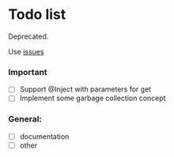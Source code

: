 # Todo list

Deprecated.

Use [issues](https://github.com/ranapat/instancefactory/issues)

### Important

- [ ] Support @Inject with parameters for get
- [ ] Implement some garbage collection concept

### General:

- [ ] documentation
- [ ] other
